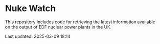 # Nuke Watch

This repository includes code for retrieving the latest information available on the output of EDF nuclear power plants in the UK.

Last updated: 2025-03-09 18:14